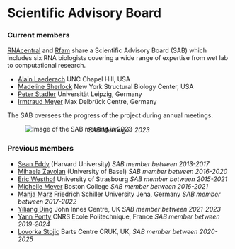 
# Scientific Advisory Board

### Current members

[RNAcentral](/) and [Rfam](https://rfam.org) share a Scientific Advisory Board (SAB)
which includes six RNA biologists covering a wide range of expertise from wet lab to computational research.

- [Alain Laederach](https://ribosnitch.bio.unc.edu/) UNC Chapel Hill, USA
- [Madeline Sherlock](https://profiles.ucdenver.edu/display/20414874) New York Structural Biology Center, USA
- [Peter Stadler](http://www.bioinf.uni-leipzig.de/) Universität Leipzig, Germany
- [Irmtraud Meyer](https://meyergroup.mdc-berlin.de/) Max Delbrück Centre, Germany

The SAB oversees the progress of the project during annual meetings.

<figure>
  <img class="thumbnail" src="/static/img/sab-2023.png" alt="Image of the SAB meeting in 2023"/>
  <figcaption style="text-align: center; font-style: italic; margin-top: -15px">SAB Meeting in 2023</figcaption>
</figure>

### Previous members

- [Sean Eddy](https://www.mcb.harvard.edu/directory/sean-eddy/) (Harvard University) *SAB member between 2013-2017*
- [Mihaela Zavolan](https://www.biozentrum.unibas.ch/research/researchgroups/overview/unit/zavolan/research-group-mihaela-zavolan/) (University of Basel) *SAB member between 2016-2020*
- [Eric Westhof](http://www-ibmc.u-strasbg.fr/upr9002/westhof/index.html) University of Strasbourg *SAB member between 2015-2021*
- [Michelle Meyer](https://bioinformatics.bc.edu/meyerlab/) Boston College *SAB member between 2016-2021*
- [Manja Marz](http://www.rna.uni-jena.de/members/manja-marz/) Friedrich Schiller University Jena, Germany *SAB member between 2017-2022*
- [Yiliang Ding](https://www.jic.ac.uk/people/yilliang-ding/) John Innes Centre, UK *SAB member between 2021-2023*
- [Yann Ponty](http://www.lix.polytechnique.fr/~ponty/) CNRS École Politechnique, France *SAB member between 2019-2024*
- [Lovorka Stojic](https://www.bartscancer.london/staff/dr-lovorka-stojic/) Barts Centre CRUK, UK, *SAB member between 2020-2025*
